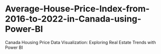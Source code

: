 # Average-House-Price-Index-from-2016-to-2022-in-Canada-using-Power-BI
Canada Housing Price Data Visualization: Exploring Real Estate Trends with Power BI

